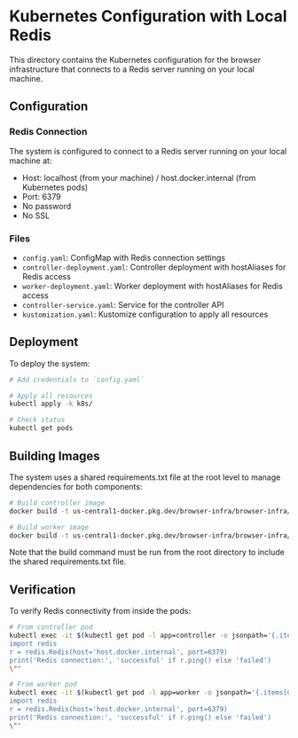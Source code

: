 # Kubernetes Configuration with Local Redis

This directory contains the Kubernetes configuration for the browser infrastructure that connects to a Redis server running on your local machine.

## Configuration

### Redis Connection

The system is configured to connect to a Redis server running on your local machine at:
- Host: localhost (from your machine) / host.docker.internal (from Kubernetes pods)
- Port: 6379
- No password
- No SSL

### Files

- `config.yaml`: ConfigMap with Redis connection settings
- `controller-deployment.yaml`: Controller deployment with hostAliases for Redis access
- `worker-deployment.yaml`: Worker deployment with hostAliases for Redis access
- `controller-service.yaml`: Service for the controller API
- `kustomization.yaml`: Kustomize configuration to apply all resources

## Deployment

To deploy the system:

```bash
# Add credentials to `config.yaml`

# Apply all resources
kubectl apply -k k8s/

# Check status
kubectl get pods
```

## Building Images

The system uses a shared requirements.txt file at the root level to manage dependencies for both components:

```bash
# Build controller image
docker build -t us-central1-docker.pkg.dev/browser-infra/browser-infra/controller:latest -f controller/Dockerfile .

# Build worker image
docker build -t us-central1-docker.pkg.dev/browser-infra/browser-infra/worker:latest -f worker/Dockerfile .
```

Note that the build command must be run from the root directory to include the shared requirements.txt file.

## Verification

To verify Redis connectivity from inside the pods:

```bash
# From controller pod
kubectl exec -it $(kubectl get pod -l app=controller -o jsonpath='{.items[0].metadata.name}') -- sh -c "cd /app && python -c \"
import redis
r = redis.Redis(host='host.docker.internal', port=6379)
print('Redis connection:', 'successful' if r.ping() else 'failed')
\""

# From worker pod
kubectl exec -it $(kubectl get pod -l app=worker -o jsonpath='{.items[0].metadata.name}') -- sh -c "cd /app && python -c \"
import redis
r = redis.Redis(host='host.docker.internal', port=6379)
print('Redis connection:', 'successful' if r.ping() else 'failed')
\""
``` 
